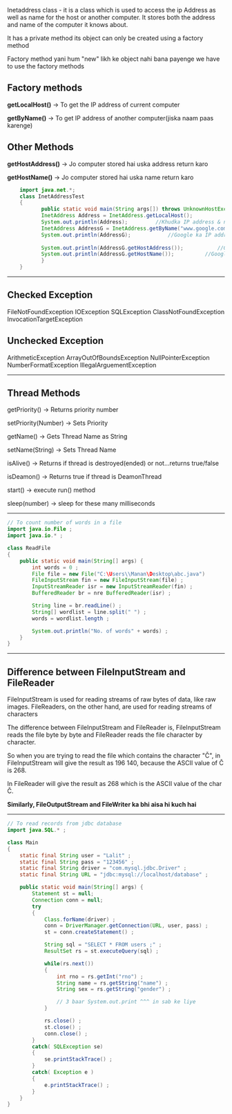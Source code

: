 Inetaddress class - it is a class which is used to access the ip Address as well as name
for the host or another computer. It stores both the address and name of the computer it 
knows about.

It has a private method its object can only be created using a factory method

Factory method yani hum "new" likh ke object nahi bana payenge we have to use the factory methods

Factory methods
---------------
**getLocalHost()** -> To get the IP address of current computer

**getByName()** -> To get IP address of another computer(jiska naam paas karenge)

Other Methods
--------------
**getHostAddress()** -> Jo computer stored hai uska address return karo

**getHostName()** -> Jo computer stored hai uska name return karo

```java
	import java.net.*; 
    class InetAddressTest 
    { 
           public static void main(String args[]) throws UnknownHostException { 
           InetAddress Address = InetAddress.getLocalHost(); 
           System.out.println(Address);			//Khudka IP address & name
           InetAddress AddressG = InetAddress.getByName("www.google.com") ; 
           System.out.println(AddressG);			//Google ka IP address & name
           
           System.out.println(AddressG.getHostAddress());			//Google ka IP address
           System.out.println(AddressG.getHostName());			//Google ka IP address
           } 
    }
```

____________________________________________________________________________________

Checked Exception
-----------------
FileNotFoundException
IOException
SQLException
ClassNotFoundException
InvocationTargetException

Unchecked Exception
-------------------
ArithmeticException
ArrayOutOfBoundsException
NullPointerException
NumberFormatException
IllegalArguementException

________________________________________________________________________________________

Thread Methods
--------------

getPriority() -> Returns priority number

setPriority(Number) -> Sets Priority

getName() 	-> Gets Thread Name as String

setName(String)  -> Sets Thread Name

isAlive()  -> Returns if thread is destroyed(ended) or not...returns true/false

isDeamon() -> Returns true if thread is DeamonThread

start() -> execute run() method

sleep(number) -> sleep for these many milliseconds

______________________________________________________________________________________

```java
// To count number of words in a file
import java.io.File ;
import java.io.* ;

class ReadFile 
{
	public static void main(String[] args) {
		int words = 0 ;
		File file = new File("C:\Users\\Manan\Desktop\abc.java")
		FileInputStream fin = new FileInputStream(file) ;
		InputStreamReader isr = new InputStreamReader(fin) ;
		BufferedReader br = nre BufferedReader(isr) ;

		String line = br.readLine() ;
		String[] wordlist = line.split(" ") ;
		words = wordlist.length ;

		System.out.println("No. of words" + words) ;
	}
}
```

_____________________________________________________________________________________

Difference between FileInputStream and FileReader
-------------------------------------------------

FileInputStream is used for reading streams of raw bytes of data, like raw images. FileReaders, on the other hand, are used for reading streams of characters

The difference between FileInputStream and FileReader is,  FileInputStream reads the file byte by byte and FileReader reads the file character by character.

So when you are trying to read the file which contains the character "Č", in FileInputStream will give the result as 196 140, because the ASCII value of Č is 268.

In FileReader will give the result as 268 which is the ASCII value of the char Č.

**Similarly, FileOutputStream and FileWriter ka bhi aisa hi kuch hai**

_____________________________________________________________________________________

```java
// To read records from jdbc database
import java.SQL.* ;

class Main
{
	static final String user = "Lalit" ;
	static final String pass = "123456" ;
	static final String driver = "com.mysql.jdbc.Driver" ;
	static final String URL = "jdbc:mysql://localhost/database" ;

	public static void main(String[] args) {
		Statement st = null;
		Connection conn = null;
		try
		{
			Class.forName(driver) ;
			conn = DriverManager.getConnection(URL, user, pass) ;
			st = conn.createStatement() ;

			String sql = "SELECT * FROM users ;" ;
			ResultSet rs = st.executeQuery(sql) ;

			while(rs.next())
			{
				int rno = rs.getInt("rno") ;
				String name = rs.getString("name") ;
				String sex = rs.getString("gender") ;

				// 3 baar System.out.print ^^^ in sab ke liye
			}

			rs.close() ;
			st.close() ;
			conn.close() ;
		}
		catch( SQLException se)
		{
			se.printStackTrace() ;
		}
		catch( Exception e )
		{
			e.printStackTrace() ;
		}
	}
}
```
